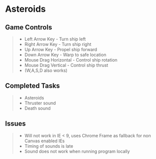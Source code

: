 # Asteroids

## Game Controls
> * Left Arrow Key - Turn ship left
> * Right Arrow Key - Turn ship right
> * Up Arrow Key - Propel ship forward
> * Down Arrow Key - Warp to safe location
> * Mouse Drag Horizontal - Control ship rotation
> * Mouse Drag Vertical - Control ship thrust
> * (W,A,S,D also works)

## Completed Tasks
> + Asteroids
> + Thruster sound
> + Death sound

## Issues
> - Will not work in IE < 9, uses Chrome Frame as fallback for non Canvas enabled IEs
> - Timing of sounds is late
> - Sound does not work when running program locally
